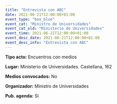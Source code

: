 ---
title: "Entrevista con ABC"
date: 2021-06-21T12:00:00+01:00
event_type: "box_blue" 
event_cat: "Ministro de Universidades"
event_cat_old: "Ministerio de Universidades"
event_time: 2021-06-21T12:00:00+01:00
event_desc_date: 2021-06-21T12:00:00+01:00
event_desc_info: "Entrevista con ABC"
---<p class="card-light list_schedule_description"><b>Tipo acto:</b> Encuentros con medios
</p><p class="card-light list_schedule_description"><b>Lugar:</b> Ministerio de Universidades. Castellana, 162
</p><p class="card-light list_schedule_description"><b>Medios convocados:</b> No
</p><p class="card-light list_schedule_description"><b>Organizador:</b> Ministro de Universidades </p><p class="card-light list_schedule_description"><b>Pub. agenda:</b> Sí
</p>